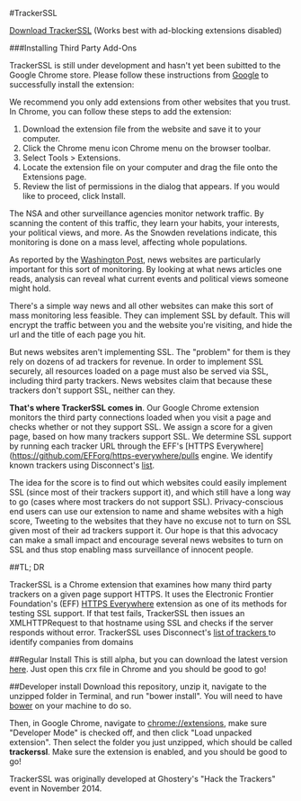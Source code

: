 #TrackerSSL

[Download TrackerSSL](https://github.com/andrewhilts/trackerssl/blob/master/trackerssl.crx?raw=true) (Works best with ad-blocking extensions disabled)

###Installing Third Party Add-Ons

TrackerSSL is still under development and hasn't yet been subitted to the Google Chrome store. Please follow these instructions from [Google](https://support.google.com/chrome_webstore/answer/2664769?p=crx_warning&rd=1) to successfully install the extension:

We recommend you only add extensions from other websites that you trust. In Chrome, you can follow these steps to add the extension:

1. Download the extension file from the website and save it to your computer.
1. Click the Chrome menu icon Chrome menu on the browser toolbar.
1. Select Tools > Extensions.
1. Locate the extension file on your computer and drag the file onto the Extensions page.
1. Review the list of permissions in the dialog that appears. If you would like to proceed, click Install.

The NSA and other surveillance agencies monitor network traffic. By scanning the content of this traffic, they learn your habits, your interests, your political views, and more. As the Snowden revelations indicate, this monitoring is done on a mass level, affecting whole populations.

As reported by the [Washington Post](http://www.washingtonpost.com/blogs/the-switch/wp/2013/12/11/news-sites-could-protect-your-privacy-with-encryption-heres-why-they-probably-wont/), news websites are particularly important for this sort of monitoring. By looking at what news articles one reads, analysis can reveal what current events and political views someone might hold.

There's a simple way news and all other websites can make this sort of mass monitoring less feasible. They can implement SSL by default. This will encrypt the traffic between you and the website you're visiting, and hide the url and the title of each page you hit.

But news websites aren't implementing SSL. The "problem" for them is they rely on dozens of ad trackers for revenue. In order to implement SSL securely, all resources loaded on a page must also be served via SSL, including third party trackers. News websites claim that because these trackers don't support SSL, neither can they.

**That's where TrackerSSL comes in**. Our Google Chrome extension monitors the third party connections loaded when you visit a page and checks whether or not they support SSL. We assign a score for a given page, based on how many trackers support SSL. We determine SSL support by running each tracker URL through the EFF's [HTTPS Everywhere](https://github.com/EFForg/https-everywhere/pulls engine. We identify known trackers using Disconnect's [list]((https://services.disconnect.me/disconnect.json)).

The idea for the score is to find out which websites could easily implement SSL (since most of their trackers support it), and which still have a long way to go (cases where most trackers do not support SSL). Privacy-conscious end users can use our extension to name and shame websites with a high score, Tweeting to the websites that they have no excuse not to turn on SSL given most of their ad trackers support it. Our hope is that this advocacy can make a small impact and encourage several news websites to turn on SSL and thus stop enabling mass surveillance of innocent people.

##TL; DR

TrackerSSL is a Chrome extension that examines how many third party trackers on a given page support HTTPS. It uses the Electronic Frontier Foundation's (EFF) [HTTPS Everywhere](https://github.com/EFForg/https-everywhere/pulls) extension as one of its methods for testing SSL support. If that test fails, TrackerSSL then issues an XMLHTTPRequest to that hostname using SSL and checks if the server responds without error. TrackerSSL uses Disconnect's [list of trackers ](https://services.disconnect.me/disconnect.json) to identify companies from domains

##Regular Install
This is still alpha, but you can download the latest version [here](https://github.com/andrewhilts/trackerssl/blob/master/trackerssl.crx?raw=true). Just open this crx file in Chrome and you should be good to go!

##Developer install
Download this repository, unzip it, navigate to the unzipped folder in Terminal, and run "bower install". You will need to have [bower](http://bower.io) on your machine to do so.

Then, in Google Chrome, navigate to [chrome://extensions](chrome://extensions), make sure "Developer Mode" is checked off, and then click "Load unpacked extension". Then select the folder you just unzipped, which should be called **trackerssl**. Make sure the extension is enabled, and you should be good to go!

TrackerSSL was originally developed at Ghostery's "Hack the Trackers" event in November 2014.